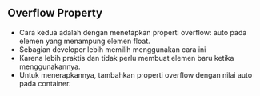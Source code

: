 ## Overflow Property

- Cara kedua adalah dengan menetapkan properti overflow: auto pada elemen yang menampung elemen float. 
- Sebagian developer lebih memilih menggunakan cara ini 
- Karena lebih praktis dan tidak perlu membuat elemen baru ketika menggunakannya.
- Untuk menerapkannya, tambahkan properti overflow dengan nilai auto pada container.

